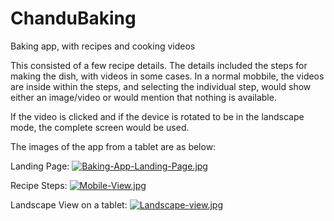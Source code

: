 # ChanduBaking
Baking app, with recipes and cooking videos

This consisted of a few recipe details. The details included the steps for making the dish, with videos in some cases.
In a normal mobbile, the videos are inside within the steps, and selecting the individual step, would show either an image/video or would mention that nothing is available.

If the video is clicked and if the device is rotated to be in the landscape mode, the complete screen would be used.

The images of the app from a tablet are as below:

Landing Page:
[![Baking-App-Landing-Page.jpg](https://i.postimg.cc/Gt7hV3Rs/Baking-App-Landing-Page.jpg)](https://postimg.cc/n9mJQJCH)

Recipe Steps:
[![Mobile-View.jpg](https://i.postimg.cc/Gpw3ZSWz/Mobile-View.jpg)](https://postimg.cc/YvRwF8qm)

Landscape View on a tablet:
[![Landscape-view.jpg](https://i.postimg.cc/nL4VZGZx/Landscape-view.jpg)](https://postimg.cc/bGvf9bsV)
